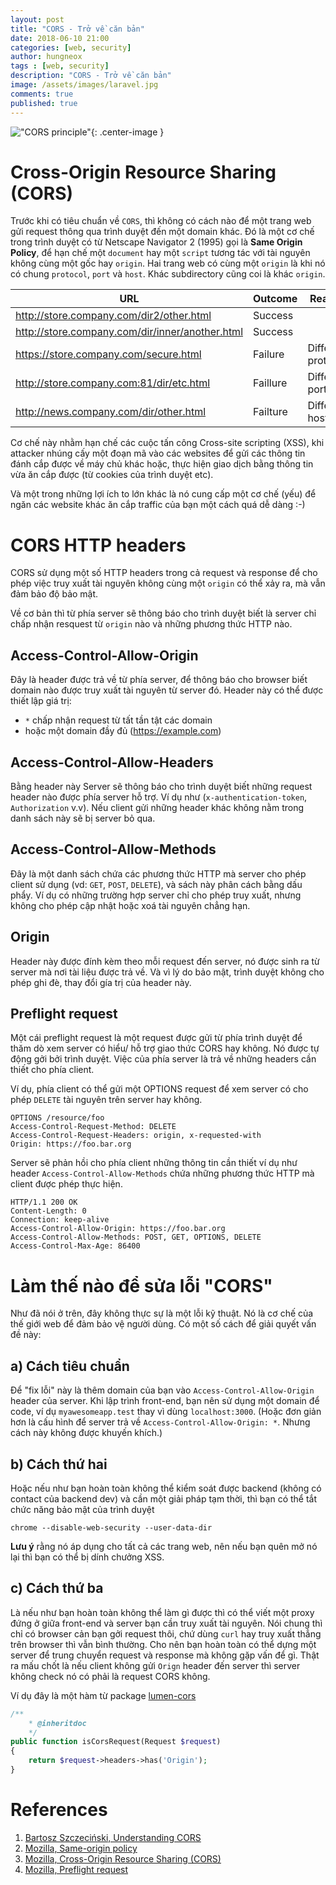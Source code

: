 ```yaml
---
layout: post
title: "CORS - Trở về căn bản" 
date: 2018-06-10 21:00
categories: [web, security]
author: hungneox
tags : [web, security]
description: "CORS - Trở về căn bản"
image: /assets/images/laravel.jpg
comments: true
published: true
---
```


!["CORS principle"](https://mdn.mozillademos.org/files/14295/CORS_principle.png "CORS princile"){: .center-image }

# Cross-Origin Resource Sharing (CORS)

Trước khi có tiêu chuẩn về `CORS`, thì không có cách nào để một trang web gửi request thông qua trình duyệt đến một domain khác. Đó là một cơ chế trong trình duyệt có từ Netscape Navigator 2 (1995) gọi là **Same Origin Policy**, để hạn chế một `document` hay một `script` tương tác với tài nguyên không cùng một gốc hay `origin`. Hai trang web có cùng một `origin` là khi nó có chung `protocol`, `port` và `host`. Khác subdirectory cũng coi là khác `origin`.

| URL                                             | Outcome  | Reason             |
|-------------------------------------------------|----------|--------------------|
| http://store.company.com/dir2/other.html        | Success  |                    |
| http://store.company.com/dir/inner/another.html | Success  |                    |
| https://store.company.com/secure.html           | Failure  | Different protocol |
| http://store.company.com:81/dir/etc.html        | Faillure | Different port     |
| http://news.company.com/dir/other.html          | Failture | Different host     |

Cơ chế này nhằm hạn chế các cuộc tấn công Cross-site scripting (XSS), khi attacker nhúng cấy một đoạn mã vào các websites để gửi các thông tin đánh cắp được về máy chủ khác hoặc, thực hiện giao dịch bằng thông tin vừa ăn cắp được (từ cookies của trình duyệt etc).

Và một trong những lợi ích to lớn khác là nó cung cấp một cơ chế (yếu) để ngăn các website khác ăn cắp traffic của bạn một cách quá dễ dàng :-)

# CORS HTTP headers
CORS sử dụng một số HTTP headers trong cả request và response để cho phép việc truy xuất tài nguyên không cùng một `origin` có thể xảy ra, mà vẫn đảm bảo độ bảo mật.

Về cơ bản thì từ phía server sẽ thông báo cho trình duyệt biết là server chỉ chấp nhận resquest từ `origin` nào và những phương thức HTTP nào. 

## Access-Control-Allow-Origin

Đây là header được trả về từ phía server, để thông báo cho browser biết domain nào được truy xuất tài nguyên từ server đó. Header này có thể được thiết lập giá trị:
- `*` chấp nhận request từ tất tần tật các domain
- hoặc một domain đầy đủ (https://example.com)

## Access-Control-Allow-Headers
Bằng header này Server sẽ thông báo cho trình duyệt biết những request header nào được phía server hỗ trợ. Ví dụ như (`x-authentication-token`, `Authorization` v.v). Nếu client gửi những header khác không nằm trong danh sách này sẽ bị server bỏ qua.

## Access-Control-Allow-Methods

Đây là một danh sách chứa các phương thức HTTP mà server cho phép client sử dụng (vd: `GET`, `POST`, `DELETE`), và sách này phân cách bằng dấu phẩy. Ví dụ có những trường hợp server chỉ cho phép truy xuất, nhưng không cho phép cập nhật hoặc xoá tài nguyên chẳng hạn.

## Origin

Header này được đính kèm theo mỗi request đến server, nó được sinh ra từ server mà nơi tài liệu được trả về. Và vì lý do bảo mật, trình duyệt không cho phép ghi đè, thay đổi gía trị của header này.

## Preflight request

Một cái preflight request là một request được gửi từ phía trình duyệt để thăm dò xem server có hiểu/ hỗ trợ giao thức CORS hay không. Nó được tự động gởi bởi trình duyệt. Việc của phía server là trả về những headers cần thiết cho phía client.

Ví dụ, phía client có thể gửi một OPTIONS request để xem server có cho phép `DELETE` tài nguyên trên server hay không.

```
OPTIONS /resource/foo 
Access-Control-Request-Method: DELETE 
Access-Control-Request-Headers: origin, x-requested-with
Origin: https://foo.bar.org
```

Server sẽ phản hồi cho phía client những thông tin cần thiết ví dụ như header `Access-Control-Allow-Methods` chứa những phương thức HTTP mà client được phép thực hiện.

```
HTTP/1.1 200 OK
Content-Length: 0
Connection: keep-alive
Access-Control-Allow-Origin: https://foo.bar.org
Access-Control-Allow-Methods: POST, GET, OPTIONS, DELETE
Access-Control-Max-Age: 86400
```

# Làm thế nào để sửa lỗi "CORS"

Như đã nói ở trên, đây không thực sự là một lỗi kỹ thuật. Nó là cơ chế của thế giới web để đảm bảo vệ người dùng. Có một số cách để giải quyết vấn đề này:

## a) Cách tiêu chuẩn 
Để "fix lỗi" này là thêm domain của bạn vào `Access-Control-Allow-Origin` header của server. Khi lập trình front-end, bạn nên sử dụng một domain để code, ví dụ `myawesomeapp.test` thay vì dùng `localhost:3000`. (Hoặc đơn giản hơn là cấu hình để server trả về `Access-Control-Allow-Origin: *`. Nhưng cách này không được khuyến khích.)

## b) Cách thứ hai 
Hoặc nếu như bạn hoàn toàn không thể kiểm soát được backend (không có contact của backend dev) và cần một giải pháp tạm thời, thì bạn có thể tắt chức năng bảo mật của trình duyệt

```
chrome --disable-web-security --user-data-dir
```

**Lưu ý** rằng nó áp dụng cho tất cả các trang web, nên nếu bạn quên mở nó lại thì bạn có thể bị dính chưởng XSS.

## c) Cách thứ ba
Là nếu như bạn hoàn toàn không thể làm gì được thì có thể viết một proxy đứng ở giữa front-end và server bạn cần truy xuất tài nguyên. Nói chung thì chỉ có browser cản bạn gởi request thôi, chứ dùng `curl` hay truy xuất thẳng trên browser thì vẫn bình thường. Cho nên bạn hoàn toàn có thể dựng một server để trung chuyển request và response mà không gặp vấn để gì. Thật ra mấu chốt là nếu client không gửi `Orign` header đến server thì server không check nó có phải là request CORS không.

Ví dụ đây là một hàm từ package [lumen-cors](https://github.com/digiaonline/lumen-cors)

```php
/**
    * @inheritdoc
    */
public function isCorsRequest(Request $request)
{
    return $request->headers->has('Origin');
}
```

# References
1. [Bartosz Szczeciński, Understanding CORS](https://medium.com/@baphemot/understanding-cors-18ad6b478e2b)
2. [Mozilla, Same-origin policy](https://developer.mozilla.org/en-US/docs/Web/Security/Same-origin_policy)
3. [Mozilla, Cross-Origin Resource Sharing (CORS)](https://developer.mozilla.org/en-US/docs/Web/HTTP/CORS)
4. [Mozilla, Preflight request](https://developer.mozilla.org/en-US/docs/Glossary/Preflight_request)